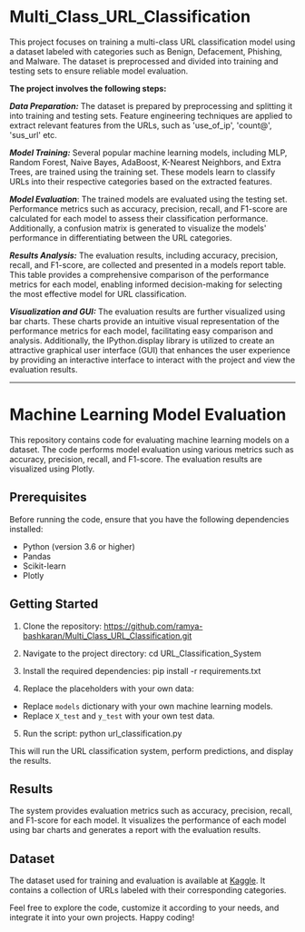 # Multi_Class_URL_Classification
This project focuses on training a multi-class URL classification model using a dataset labeled with categories such as Benign, Defacement, Phishing, and Malware. The dataset is preprocessed and divided into training and testing sets to ensure reliable model evaluation.

**The project involves the following steps:**

***Data Preparation:*** The dataset is prepared by preprocessing and splitting it into training and testing sets. Feature engineering techniques are applied to extract relevant features from the URLs, such as 'use_of_ip', 'count@', 'sus_url' etc.

***Model Training:*** Several popular machine learning models, including MLP, Random Forest, Naive Bayes, AdaBoost, K-Nearest Neighbors, and Extra Trees, are trained using the training set. These models learn to classify URLs into their respective categories based on the extracted features.

***Model Evaluation***: The trained models are evaluated using the testing set. Performance metrics such as accuracy, precision, recall, and F1-score are calculated for each model to assess their classification performance. Additionally, a confusion matrix is generated to visualize the models' performance in differentiating between the URL categories.

***Results Analysis:*** The evaluation results, including accuracy, precision, recall, and F1-score, are collected and presented in a models report table. This table provides a comprehensive comparison of the performance metrics for each model, enabling informed decision-making for selecting the most effective model for URL classification.

***Visualization and GUI:*** The evaluation results are further visualized using bar charts. These charts provide an intuitive visual representation of the performance metrics for each model, facilitating easy comparison and analysis. Additionally, the IPython.display library is utilized to create an attractive graphical user interface (GUI) that enhances the user experience by providing an interactive interface to interact with the project and view the evaluation results.

********************************************************************************************************************************************************************
# Machine Learning Model Evaluation

This repository contains code for evaluating machine learning models on a dataset. The code performs model evaluation using various metrics such as accuracy, precision, recall, and F1-score. The evaluation results are visualized using Plotly.

## Prerequisites

Before running the code, ensure that you have the following dependencies installed:

- Python (version 3.6 or higher)
- Pandas
- Scikit-learn
- Plotly

## Getting Started

1. Clone the repository:
https://github.com/ramya-bashkaran/Multi_Class_URL_Classification.git

2. Navigate to the project directory:
cd URL_Classification_System


4. Install the required dependencies:
pip install -r requirements.txt

5. Replace the placeholders with your own data:

- Replace `models` dictionary with your own machine learning models.
- Replace `X_test` and `y_test` with your own test data.

5. Run the script:
python url_classification.py

This will run the URL classification system, perform predictions, and display the results.

## Results

The system provides evaluation metrics such as accuracy, precision, recall, and F1-score for each model. It visualizes the performance of each model using bar charts and generates a report with the evaluation results.

## Dataset

The dataset used for training and evaluation is available at [Kaggle](https://www.kaggle.com/datasets/sid321axn/malicious-urls-dataset). 
It contains a collection of URLs labeled with their corresponding categories.

Feel free to explore the code, customize it according to your needs, and integrate it into your own projects. 
Happy coding!



